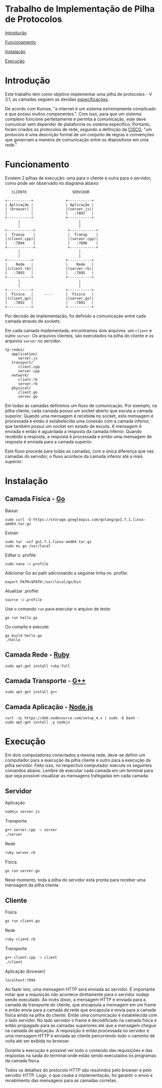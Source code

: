 # Trabalho de Implementação de Pilha de Protocolos

[Introdução](#introducao)

[Funcionamento](#funcionamento)

[Instalação](#instalação)

[Execução](#execução)

# Introdução

Este trabalho tem como objetivo implementar uma pilha de protocolos - V 3.1, as camadas seguem as devidas [especificações](https://docs.google.com/document/preview?hgd=1&id=1O3cNM0T6gFNz9PeMYcnzbmBzEe8J7k34DaefJDSsv4A).

De acordo com Kurose, "a internet é um sistema extremamente complicado e que possui muitos componentes.". Com isso, para que um sistema complexo funcione perfeitamente e permita a comunicação, este deve comunicar sem depender de plataforma ou sistema específico. Portanto, foram criados os protocolos de rede, segundo a definição da [CISCO](http://www.cisco.com/c/en/us/index.html), "um protocolo é uma descrição formal de um conjunto de regras e convenções que governam a maneira de comunicação entre os dispositivos em uma rede."

# Funcionamento

Existem 2 pilhas de execução: uma para o cliente e outra para o servidor, como pode ser observado no diagrama abaixo:

```
   CLIENTE                     SERVIDOR

+-----------+               +-----------+
| Aplicação |               | Aplicação |
| (browser) |               |(server.js)|
|           |               |   :7897   |
+-----------+               +-----------+
      |                           |
      |                           |
+------------+               +------------+
|  Transp    |               |  Transp    |
|(client.cpp)|               |(server.cpp)|
|   :7894    |               |   :7896    |
+------------+               +------------+
      |                           |
      |                           |
+-----------+               +-----------+
|    Rede   |               |    Rede   |
|(client.rb)|               |(server.rb)|
|   :7893   |               |   :7895   |
+-----------+               +-----------+
      |                           |
      |                           |
+-----------+               +-----------+
|  Física   |     ----      |  Física   |
|(client.go)|               |(server.go)|
|   :7892   |               |   :7891   |
+-----------+               +-----------+
```

Por decisão de implementação, foi definido a comunicação entre cada camada através de sockets.

Em cada camada implementada, encontramos dois arquivos: um `client` e outro `server`. Os arquivos clientes, são executados na pilha do cliente e os arquivos `server` no servidor.

```
tp-redes/
   application/
      server.js
   transport/
      client.cpp
      server.cpp
   network/
      client.rb
      server.rb
   physical/
      client.go
      server.go
```

Em todas as camadas definimos um fluxo de comunicação. Por exemplo, na pilha cliente, cada camada possui um socket aberto que escuta a camada superior. Quando uma mensagem é recebida no socket, esta mensagem é processada e então é estabelecida uma conexão com a camada inferior, que também possui um socket em estado de escuta. A mensagem é enviada e então é aguardada a resposta da camada inferior. Quando recebido a resposta, a resposta é processada e então uma mensagem de resposta é enviada para a camada superior.

Este fluxo procede para todas as camadas, com a única diferença que nas camadas do servidor, o fluxo acontece da camada inferior até a mais superior.


# Instalação

## Camada Física - [Go](https://golang.org/)

Baixar:

```
sudo curl -O https://storage.googleapis.com/golang/go1.7.1.linux-amd64.tar.gz
```

Extrair:

```
sudo tar -xvf go1.7.1.linux-amd64.tar.gz
sudo mv go /usr/local
```

Editar o .profile:

```
sudo nano ~/.profile
```

Adicionar Go ao path adicionando a seguinte linha no .profile:

```
export PATH=$PATH:/usr/local/go/bin
```

Atualizar .profile:

```
source ~/.profile
```

Use o comando `run` para executar o arquivo de teste:

```
go run hello.go
```

Ou compile e execute:

```
go build hello.go
./hello
```

## Camada Rede - [Ruby](https://www.ruby-lang.org/pt/documentation/installation/)

```
sudo apt-get install ruby-full
```


## Camada Transporte - [G++](https://gcc.gnu.org/)

```
sudo apt-get install g++
```

## Camada Aplicação - [Node.js](nodejs.org)

```
curl -sL https://deb.nodesource.com/setup_4.x | sudo -E bash -
sudo apt-get install -y nodejs
```


# Execução

Em dois computadores conectados a mesma rede, deve-se definir um computador para a execução da pilha cliente e outro para a execução da pilha servidor. Feito isso, no respectivo computador execute os seguintes comandos abaixo. Lembre de executar cada camada em um terminal para que seja possível visualizar as mensagens trafegadas em cada camada.

## Servidor

Aplicação
```bash
nodejs server.js
```

Transporte
```bash
g++ server.cpp -o server
./server
```
Rede
```bash
ruby server.rb
```
Física
```bash
go run server.go
```
Nese momento, toda a pilha do servidor está pronta para receber uma mensagem da pilha cliente.


## Cliente

Física
```bash
go run client.go
```

Rede
```bash
ruby client.rb
```

Transporte
```bash
g++ client.cpp -o client
./client
```

Aplicação (browser)
```
localhost:7894
```

Ao fazer isto, uma mensagem HTTP será enviada ao servidor. É importante notar que a requisição não acontece diretamente para o servidor nodejs sendo executado. Ao invés disso, a mensagem HTTP é enviada para a camada de transporte do cliente, que encapsula a mensagem em um frame e então envia para a camada de rede que encapsula e envia para a camada física ainda na pilha do cliente. Então uma comunicação é estabelecida com o lado servidor. No lado servidor o frame é decodificado na camada física e então propagado para as camadas superiores até que a mensagem chegue na camada de aplicação. A requisição é então processada no servidor e uma mensagem HTTP é enviada ao cliente percorrendo todo o caminho de volta até ser exibida no browser.

Durante a execução é possível ver todo o conteúdo das requisições e das respostas na saída do terminal onde estão sendo executados os programas da camada física.

Todos os detalhes do protocolo HTTP são resolvidos pelo browser e pelo servidor HTTP.  Logo, o que coube a implementação, foi garantir o envio e recebimento das mensagens para as camadas corretas.
